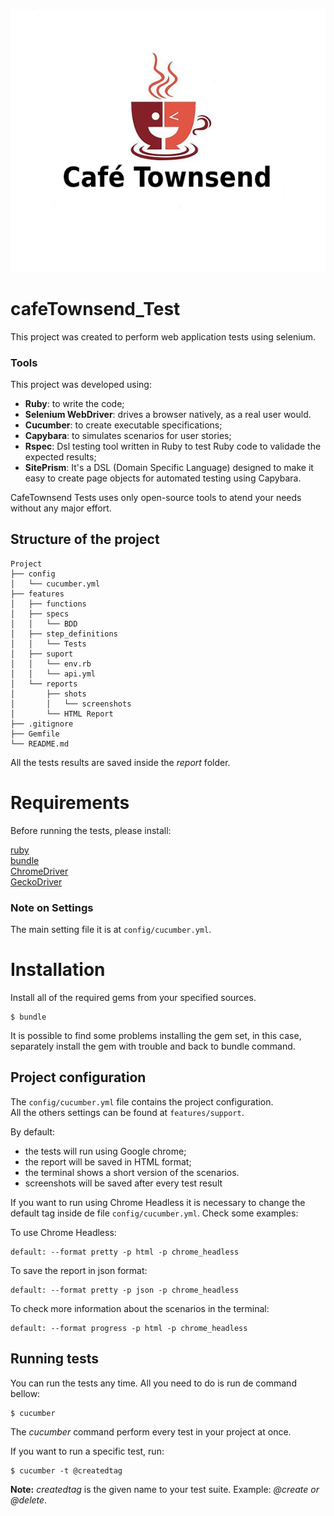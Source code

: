 ![cafeTownsend Logo](logo.png)
# cafeTownsend_Test
This project was created to perform web application tests using selenium.

### Tools

This project was developed using:
- **Ruby**: to write the code;
- **Selenium WebDriver**: drives a browser natively, as a real user would.
- **Cucumber**: to create executable specifications; 
- **Capybara**: to simulates scenarios for user stories; 
- **Rspec**: Dsl testing tool written in Ruby to test Ruby code to validade the expected results;
- **SitePrism**: It's a DSL (Domain Specific Language) designed to make it easy to create page objects for automated  testing using Capybara.

CafeTownsend Tests uses only open-source tools to atend your needs without any major effort. 

## Structure of the project

```
Project
├── config 
│   └── cucumber.yml
├── features
│   ├── functions
│   ├── specs
│   │   └── BDD
│   ├── step_definitions
│   │   └── Tests
│   ├── suport
│   │   └── env.rb
│   │   └── api.yml
│   └── reports
│       ├── shots
│       │   └── screenshots
│       └── HTML Report   
├── .gitignore
├── Gemfile
└── README.md
```

All the tests results are saved inside the *report* folder.  

# Requirements

Before running the tests, please install:

[ruby](https://rvm.io/rvm/install)  
[bundle](https://bundler.io/)  
[ChromeDriver](https://tecadmin.net/setup-selenium-chromedriver-on-ubuntu/)  
[GeckoDriver](https://github.com/mozilla/geckodriver/releases)

### Note on Settings

The main setting file it is at `config/cucumber.yml`.  
 

# Installation  

Install all of the required gems from your specified sources.  

```               
$ bundle                                             
```  
It is possible to find some problems installing the gem set, in this case, separately install the gem with trouble and back to bundle command.  

## Project configuration

The `config/cucumber.yml` file contains the project configuration.  
All the others settings can be found at `features/support`. 

By default:
- the tests will run using Google chrome;
- the report will be saved in HTML format;
- the terminal shows a short version of the scenarios.
- screenshots will be saved after every test result

If you want to run using Chrome Headless it is necessary to change the default tag inside de file `config/cucumber.yml`. Check some examples:

To use Chrome Headless:
```
default: --format pretty -p html -p chrome_headless
````

To save the report in json format:
```
default: --format pretty -p json -p chrome_headless
```

To check more information about the scenarios in the terminal:
```
default: --format progress -p html -p chrome_headless
```

## Running tests

You can run the tests any time. All you need to do is run de command bellow:

```
$ cucumber                                           
```
The *cucumber* command perform every test in your project at once.

If you want to run a specific test, run: 

```
$ cucumber -t @createdtag                             
```
**Note:** *createdtag* is the given name to your test suite. Example: *@create or @delete*.

